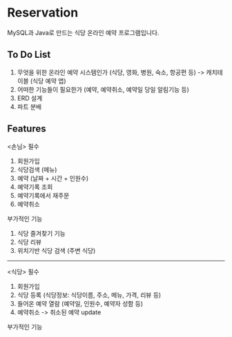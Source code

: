 # Reservation
MySQL과 Java로 만드는 식당 온라인 예약 프로그램입니다.

To Do List
-
1. 무엇을 위한 온라인 예약 시스템인가 (식당, 영화, 병원, 숙소, 항공편 등) -> 캐치테이블 (식당 예약 앱)
2. 어떠한 기능들이 필요한가 (예약, 예약취소, 예약일 당일 알림기능 등)
3. ERD 설계
4. 파트 분배

Features
-
<손님>
필수
1. 회원가입
2. 식당검색 (메뉴)
3. 예약 (날짜 + 시간 + 인원수)
4. 예약기록 조회
5. 예약기록에서 재주문
6. 예약취소

부가적인 기능
1. 식당 즐겨찾기 기능
2. 식당 리뷰
3. 위치기반 식당 검색 (주변 식당)

------------------------------------------
<식당>
필수
1. 회원가입
2. 식당 등록 (식당정보: 식당이름, 주소, 메뉴, 가격, 리뷰 등)
3. 들어온 예약 열람 (예약일, 인원수, 예약자 성함 등)
4. 예약취소 -> 취소된 예약 update

부가적인 기능
